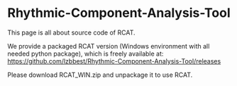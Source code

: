 # Rhythmic-Component-Analysis-Tool

This page is all about source code of RCAT.

We provide a packaged RCAT  version (Windows environment with all needed python package), which is freely available at:  
https://github.com/lzbbest/Rhythmic-Component-Analysis-Tool/releases 

Please download RCAT_WIN.zip and unpackage it to use RCAT.

